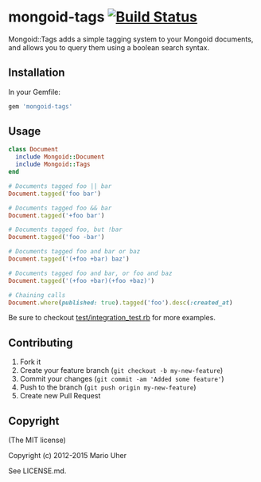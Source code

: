 # mongoid-tags [![Build Status](https://travis-ci.org/ream88/mongoid-tags.svg?branch=master)](https://travis-ci.org/ream88/mongoid-tags)

Mongoid::Tags adds a simple tagging system to your Mongoid documents,
and allows you to query them using a boolean search syntax.


## Installation

In your Gemfile:

```ruby
gem 'mongoid-tags'
```


## Usage

```ruby
class Document
  include Mongoid::Document
  include Mongoid::Tags
end

# Documents tagged foo || bar
Document.tagged('foo bar')

# Documents tagged foo && bar
Document.tagged('+foo bar')

# Documents tagged foo, but !bar
Document.tagged('foo -bar')

# Documents tagged foo and bar or baz
Document.tagged('(+foo +bar) baz')

# Documents tagged foo and bar, or foo and baz
Document.tagged('(+foo +bar)(+foo +baz)')

# Chaining calls
Document.where(published: true).tagged('foo').desc(:created_at)
```

Be sure to checkout [test/integration_test.rb](test/integration_test.rb) for more examples.


## Contributing

1. Fork it
2. Create your feature branch (`git checkout -b my-new-feature`)
3. Commit your changes (`git commit -am 'Added some feature'`)
4. Push to the branch (`git push origin my-new-feature`)
5. Create new Pull Request


## Copyright

(The MIT license)

Copyright (c) 2012-2015 Mario Uher

See LICENSE.md.

